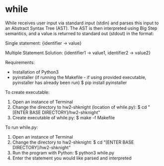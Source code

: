# while
While receives user input via standard input (stdin) and parses this input to an Abstract Syntax Tree (AST). The AST is then interpreted using Big Step semantics, and a value is returned to standard out (stdout) in the format:

Single statement:
{identifier → value}

Multiple Statement Solution:
{identifier1 → value1, identifier2 → value2}

Requirements:
- Installation of Python3
- pyinstaller (if running the Makefile - if using provided executable, pyinstaller has already been run)
  $ pip install pyinstaller

To create executable:
1. Open an instance of Terminal
2. Change the directory to hw2-shknight (location of while.py):
  $ cd "[ENTER BASE DIRECTORY]/hw2-shknight"
3. Create executable of while.py:
  $ make -f Makefile

To run while.py:
1. Open an instance of Terminal
2. Change the directory to hw2-shknight:
  $ cd "[ENTER BASE DIRECTORY]/hw2-shknight"
3. Run the program with Python:
  $ python3 while.py
4. Enter the statement you would like parsed and interpreted
